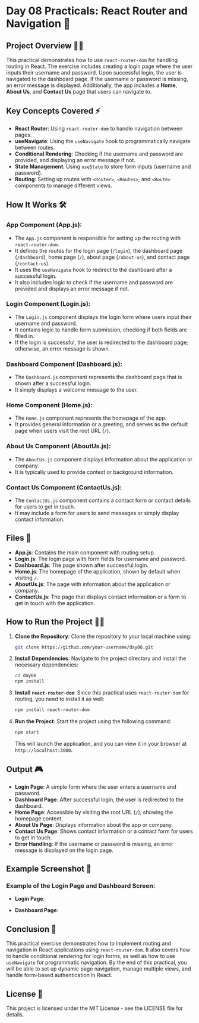 # Day 08 Practicals: React Router and Navigation 🚀

## Project Overview 🧑‍💻

This practical demonstrates how to use `react-router-dom` for handling routing in React. The exercise includes creating a login page where the user inputs their username and password. Upon successful login, the user is navigated to the dashboard page. If the username or password is missing, an error message is displayed. Additionally, the app includes a **Home**, **About Us**, and **Contact Us** page that users can navigate to.

## Key Concepts Covered ⚡

- **React Router**: Using `react-router-dom` to handle navigation between pages.
- **useNavigate**: Using the `useNavigate` hook to programmatically navigate between routes.
- **Conditional Rendering**: Checking if the username and password are provided, and displaying an error message if not.
- **State Management**: Using `useState` to store form inputs (username and password).
- **Routing**: Setting up routes with `<Router>`, `<Routes>`, and `<Route>` components to manage different views.

## How It Works 🛠️

### App Component (App.js):

- The `App.js` component is responsible for setting up the routing with `react-router-dom`.
- It defines the routes for the login page (`/login`), the dashboard page (`/dashboard`), home page (`/`), about page (`/about-us`), and contact page (`/contact-us`).
- It uses the `useNavigate` hook to redirect to the dashboard after a successful login.
- It also includes logic to check if the username and password are provided and displays an error message if not.

### Login Component (Login.js):

- The `Login.js` component displays the login form where users input their username and password.
- It contains logic to handle form submission, checking if both fields are filled in.
- If the login is successful, the user is redirected to the dashboard page; otherwise, an error message is shown.

### Dashboard Component (Dashboard.js):

- The `Dashboard.js` component represents the dashboard page that is shown after a successful login.
- It simply displays a welcome message to the user.

### Home Component (Home.js):

- The `Home.js` component represents the homepage of the app.
- It provides general information or a greeting, and serves as the default page when users visit the root URL (`/`).

### About Us Component (AboutUs.js):

- The `AboutUs.js` component displays information about the application or company.
- It is typically used to provide context or background information.

### Contact Us Component (ContactUs.js):

- The `ContactUs.js` component contains a contact form or contact details for users to get in touch.
- It may include a form for users to send messages or simply display contact information.

## Files 📂

- **App.js**: Contains the main component with routing setup.
- **Login.js**: The login page with form fields for username and password.
- **Dashboard.js**: The page shown after successful login.
- **Home.js**: The homepage of the application, shown by default when visiting `/`.
- **AboutUs.js**: The page with information about the application or company.
- **ContactUs.js**: The page that displays contact information or a form to get in touch with the application.

## How to Run the Project 🏃‍♀️

1. **Clone the Repository**:
   Clone the repository to your local machine using:

   ```bash
   git clone https://github.com/your-username/day08.git
   ```

2. **Install Dependencies**:
   Navigate to the project directory and install the necessary dependencies:

   ```bash
   cd day08
   npm install
   ```

3. **Install `react-router-dom`**:
   Since this practical uses `react-router-dom` for routing, you need to install it as well:

   ```bash
   npm install react-router-dom
   ```

4. **Run the Project**:
   Start the project using the following command:

   ```bash
   npm start
   ```

   This will launch the application, and you can view it in your browser at `http://localhost:3000`.

## Output 🎮

- **Login Page**: A simple form where the user enters a username and password.
- **Dashboard Page**: After successful login, the user is redirected to the dashboard.
- **Home Page**: Accessible by visiting the root URL (`/`), showing the homepage content.
- **About Us Page**: Displays information about the app or company.
- **Contact Us Page**: Shows contact information or a contact form for users to get in touch.
- **Error Handling**: If the username or password is missing, an error message is displayed on the login page.

## Example Screenshot 📸

### Example of the Login Page and Dashboard Screen:

- **Login Page**:

- **Dashboard Page**:


## Conclusion 📝

This practical exercise demonstrates how to implement routing and navigation in React applications using `react-router-dom`. It also covers how to handle conditional rendering for login forms, as well as how to use `useNavigate` for programmatic navigation. By the end of this practical, you will be able to set up dynamic page navigation, manage multiple views, and handle form-based authentication in React.

## License 📄

This project is licensed under the MIT License - see the LICENSE file for details.
